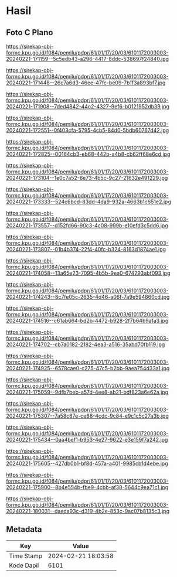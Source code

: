 # Hasil

## Foto C Plano

https://sirekap-obj-formc.kpu.go.id/f084/pemilu/pdpr/61/01/17/20/03/6101172003003-20240221-171159--5c5edb43-a296-4417-8ddc-538697f24840.jpg

https://sirekap-obj-formc.kpu.go.id/f084/pemilu/pdpr/61/01/17/20/03/6101172003003-20240221-171448--26c7a6d3-46ee-47fc-be09-7b1f3a893bf7.jpg

https://sirekap-obj-formc.kpu.go.id/f084/pemilu/pdpr/61/01/17/20/03/6101172003003-20240221-171908--7ded4842-44c2-4327-9ef6-b0121952db39.jpg

https://sirekap-obj-formc.kpu.go.id/f084/pemilu/pdpr/61/01/17/20/03/6101172003003-20240221-172551--0f403cfa-5795-4cb5-84d0-5bdb60767d42.jpg

https://sirekap-obj-formc.kpu.go.id/f084/pemilu/pdpr/61/01/17/20/03/6101172003003-20240221-172825--00164cb3-eb68-442b-a4b8-cb62ff68e6cd.jpg

https://sirekap-obj-formc.kpu.go.id/f084/pemilu/pdpr/61/01/17/20/03/6101172003003-20240221-173104--1e0c7a52-6e73-4b5c-9c27-21632e491229.jpg

https://sirekap-obj-formc.kpu.go.id/f084/pemilu/pdpr/61/01/17/20/03/6101172003003-20240221-173333--524c6bcd-83dd-4da9-932a-4663b1c651e2.jpg

https://sirekap-obj-formc.kpu.go.id/f084/pemilu/pdpr/61/01/17/20/03/6101172003003-20240221-173557--d152fd66-90c3-4c08-999b-e10efd3c5dd6.jpg

https://sirekap-obj-formc.kpu.go.id/f084/pemilu/pdpr/61/01/17/20/03/6101172003003-20240221-173807--01b4b374-22f4-40fc-b324-8163d1874ae1.jpg

https://sirekap-obj-formc.kpu.go.id/f084/pemilu/pdpr/61/01/17/20/03/6101172003003-20240221-174058--13a65e23-7095-4b5b-9ea0-674293abf093.jpg

https://sirekap-obj-formc.kpu.go.id/f084/pemilu/pdpr/61/01/17/20/03/6101172003003-20240221-174243--8c7fe05c-2635-4d46-a06f-7a9e594860cd.jpg

https://sirekap-obj-formc.kpu.go.id/f084/pemilu/pdpr/61/01/17/20/03/6101172003003-20240221-174516--c61ab664-bd2b-4472-b928-2f7b64b9afa3.jpg

https://sirekap-obj-formc.kpu.go.id/f084/pemilu/pdpr/61/01/17/20/03/6101172003003-20240221-174702--cb7a0182-2182-4ea3-a516-35abd70fb119.jpg

https://sirekap-obj-formc.kpu.go.id/f084/pemilu/pdpr/61/01/17/20/03/6101172003003-20240221-174925--6578cae0-c275-47c5-b2bb-9aea754d33a1.jpg

https://sirekap-obj-formc.kpu.go.id/f084/pemilu/pdpr/61/01/17/20/03/6101172003003-20240221-175059--9dfb7beb-a57d-4ee8-ab21-bdf823a6e62a.jpg

https://sirekap-obj-formc.kpu.go.id/f084/pemilu/pdpr/61/01/17/20/03/6101172003003-20240221-175307--7a58c87e-ce88-4cdc-9c84-e9c1c5c27a3b.jpg

https://sirekap-obj-formc.kpu.go.id/f084/pemilu/pdpr/61/01/17/20/03/6101172003003-20240221-175434--0aa4bef1-b953-4e27-9622-e3e159f7a242.jpg

https://sirekap-obj-formc.kpu.go.id/f084/pemilu/pdpr/61/01/17/20/03/6101172003003-20240221-175605--427db0b1-bf8d-457a-a401-9985cb1d4ebe.jpg

https://sirekap-obj-formc.kpu.go.id/f084/pemilu/pdpr/61/01/17/20/03/6101172003003-20240221-175900--8b4e554b-fbe9-4cbb-af38-5644c9ea71c1.jpg

https://sirekap-obj-formc.kpu.go.id/f084/pemilu/pdpr/61/01/17/20/03/6101172003003-20240221-180031--daeda93c-d319-4b2e-853c-9ac07b8135c3.jpg


## Metadata

| Key        | Value               |
| ---------- | ------------------- |
| Time Stamp | 2024-02-21 18:03:58 |
| Kode Dapil | 6101                |



